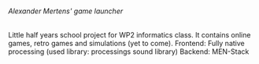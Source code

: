 ###### Alexander Mertens' game launcher
Little half years school project for WP2 informatics class.
It contains online games, retro games and simulations (yet to come).
Frontend: Fully native processing (used library: processings sound library)
Backend: MEN-Stack